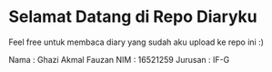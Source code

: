 # Selamat Datang di Repo Diaryku
Feel free untuk membaca diary yang sudah aku upload ke repo ini :)

Nama : Ghazi Akmal Fauzan
NIM : 16521259
Jurusan : IF-G
